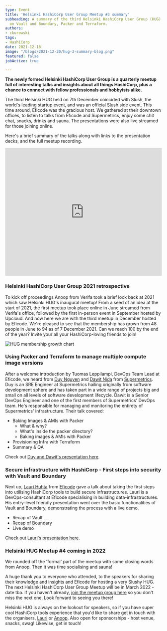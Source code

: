 ```yaml
---
type: Event
title: 'Helsinki HashiCorp User Group Meetup #3 summary'
subheading: A summary of the third Helsinki HashiCorp User Group (HUG) including presentations
  on Vault and Boundary, Packer and Terraform.
authors:
- ckurowski
tags:
- HashiCorp
date: 2021-12-18
image: "/blogs/2021-12-20/hug-3-summary-blog.png"
featured: false
jobActive: true

---
```

**The newly formed Helsinki HashiCorp User Group is a quarterly meetup full of interesting talks and insights about all things HashiCorp, plus a chance to connect with fellow professionals and hobbyists alike.**

The third Helsinki HUG held on 7th December coincided with Slush, the world's leading startup event, and was an official Slush side event. This time around, Eficode was the gracious host. We gathered at their downtown offices, to listen to talks from Eficode and Supermetrics, enjoy some chit chat, snacks, drinks and sauna. The presentations were also live streamed for those joining online.

Here's a brief summary of the talks along with links to the presentation decks, and the full meetup recording.

<iframe width="100%" height="410" src="https://www.youtube.com/embed/xyuXM6HARfM" title="YouTube video player" frameborder="0" allow="accelerometer; autoplay; clipboard-write; encrypted-media; gyroscope; picture-in-picture" allowfullscreen></iframe>

### Helsinki HashiCorp User Group 2021 retrospective

To kick off proceedings Anoop from Verifa took a brief look back at 2021 which saw Helsinki HUG's inaugural meetup! From a seed of an idea at the start of 2021, the first meetup took place online in June streamed from Verifa's office, followed by the first in-person event in September hosted by Upcloud. And now here we are with the third meetup in December hosted by Eficode. We're pleased to see that the membership has grown from 48 people in June to 94 as of 7 December 2021. Can we reach 100 by the end of the year? Invite your all your HashiCorp-loving friends to join!

![HUG membership growth chart](/blogs/2021-12-20/helsinki-hug-membership-growth-2021.png)

### Using Packer and Terraform to manage multiple compute image versions

After a welcome introduction by Tuomas Leppilampi, DevOps Team Lead at Eficode, we heard from [Duy Nguyen](https://www.linkedin.com/in/duy-nguyen-527ba756/) and [Dawit Nida](https://www.linkedin.com/in/dawitnida/) from [Supermetrics](https://supermetrics.com/). Duy is an SRE Engineer at Supermetrics hailing originally from software development sphere and has taken part in a wide range of projects big and small on all levels of software development lifecycle. Dawit is a Senior DevOps Engineer and one of the first members of Supermetrics' DevOps team. He's responsible for managing and monitoring the entirety of Supermetrics' infrastructure. Their talk covered:

* Baking Images & AMIs with Packer
  * What & why?
  * What's inside the packer directory?
  * Baking images & AMIs with Packer
* Provisioning Infra with Terraform
* Summary & QA

Check out [Duy and Dawit's presentation here](https://drive.google.com/file/d/1xXXsSejwHJW2nSRWllsgugt4jq_OH3h8/view?usp=sharing).

### Secure infrastructure with HashiCorp - First steps into security with Vault and Boundary

Next up, [Lauri Huhta](https://www.linkedin.com/in/lauri-huhta-254502137/) from [Eficode](https://www.eficode.com/) gave a talk about taking the first steps into utilising HashiCorp tools to build secure infrastructures. Lauri is a DevOps-consultant at Eficode specialising in building data-infrastructures. His entry-level friendly presentation went over the basic functionalities of Vault and Boundary, demonstrating the process with a live demo.

* Recap of Vault
* Recap of Boundary
* Live demo

Check out [Lauri's presentation here](https://github.com/Itzblend/HUG_Boundary_Vault).

### **Helsinki HUG Meetup #4 coming in 2022**

We rounded off the 'formal' part of the meetup with some closing words from Anoop. Then it was time socialising and sauna!

A huge thank you to everyone who attended, to the speakers for sharing their knowledge and insights and Eficode for hosting a very Slushy HUG. The next Helsinki HashiCorp User Group Meetup will be in March 2022 - date tba. If you haven't already, [join the meetup group here](https://www.meetup.com/helsinki-hashicorp-user-group/) so you don't miss the next one. Look forward to seeing you there!

Helsinki HUG is always on the lookout for speakers, so if you have super cool HashiCorp tools experience that you'd like to share get in touch with the organisers, [Lauri](https://www.linkedin.com/in/lauri-suomalainen/) or [Anoop](https://www.linkedin.com/in/anoopvijayan/). Also open for sponsorships - host venue, snacks, swag! Likewise, get in touch!

